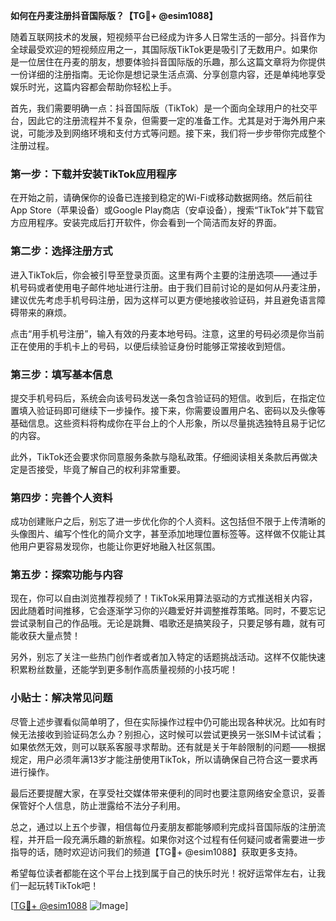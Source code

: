 **如何在丹麦注册抖音国际版？【TG💪+ @esim1088】**

随着互联网技术的发展，短视频平台已经成为许多人日常生活的一部分。抖音作为全球最受欢迎的短视频应用之一，其国际版TikTok更是吸引了无数用户。如果你是一位居住在丹麦的朋友，想要体验抖音国际版的乐趣，那么这篇文章将为你提供一份详细的注册指南。无论你是想记录生活点滴、分享创意内容，还是单纯地享受娱乐时光，这篇内容都会帮助你轻松上手。

首先，我们需要明确一点：抖音国际版（TikTok）是一个面向全球用户的社交平台，因此它的注册流程并不复杂，但需要一定的准备工作。尤其是对于海外用户来说，可能涉及到网络环境和支付方式等问题。接下来，我们将一步步带你完成整个注册过程。

### 第一步：下载并安装TikTok应用程序

在开始之前，请确保你的设备已连接到稳定的Wi-Fi或移动数据网络。然后前往App Store（苹果设备）或Google Play商店（安卓设备），搜索“TikTok”并下载官方应用程序。安装完成后打开软件，你会看到一个简洁而友好的界面。

### 第二步：选择注册方式

进入TikTok后，你会被引导至登录页面。这里有两个主要的注册选项——通过手机号码或者使用电子邮件地址进行注册。由于我们目前讨论的是如何从丹麦注册，建议优先考虑手机号码注册，因为这样可以更方便地接收验证码，并且避免语言障碍带来的麻烦。

点击“用手机号注册”，输入有效的丹麦本地号码。注意，这里的号码必须是你当前正在使用的手机卡上的号码，以便后续验证身份时能够正常接收到短信。

### 第三步：填写基本信息

提交手机号码后，系统会向该号码发送一条包含验证码的短信。收到后，在指定位置填入验证码即可继续下一步操作。接下来，你需要设置用户名、密码以及头像等基础信息。这些资料将构成你在平台上的个人形象，所以尽量挑选独特且易于记忆的内容。

此外，TikTok还会要求你同意服务条款与隐私政策。仔细阅读相关条款后再做决定是否接受，毕竟了解自己的权利非常重要。

### 第四步：完善个人资料

成功创建账户之后，别忘了进一步优化你的个人资料。这包括但不限于上传清晰的头像图片、编写个性化的简介文字，甚至添加地理位置标签等。这样做不仅能让其他用户更容易发现你，也能让你更好地融入社区氛围。

### 第五步：探索功能与内容

现在，你可以自由浏览推荐视频了！TikTok采用算法驱动的方式推送相关内容，因此随着时间推移，它会逐渐学习你的兴趣爱好并调整推荐策略。同时，不要忘记尝试录制自己的作品哦。无论是跳舞、唱歌还是搞笑段子，只要足够有趣，就有可能收获大量点赞！

另外，别忘了关注一些热门创作者或者加入特定的话题挑战活动。这样不仅能快速积累粉丝数量，还能学到更多制作高质量视频的小技巧呢！

### 小贴士：解决常见问题

尽管上述步骤看似简单明了，但在实际操作过程中仍可能出现各种状况。比如有时候无法接收到验证码怎么办？别担心，这时候可以尝试更换另一张SIM卡试试看；如果依然无效，则可以联系客服寻求帮助。还有就是关于年龄限制的问题——根据规定，用户必须年满13岁才能注册使用TikTok，所以请确保自己符合这一要求再进行操作。

最后还要提醒大家，在享受社交媒体带来便利的同时也要注意网络安全意识，妥善保管好个人信息，防止泄露给不法分子利用。

总之，通过以上五个步骤，相信每位丹麦朋友都能够顺利完成抖音国际版的注册流程，并开启一段充满乐趣的新旅程。如果你对这个过程有任何疑问或者需要进一步指导的话，随时欢迎访问我们的频道【TG💪+ @esim1088】获取更多支持。

希望每位读者都能在这个平台上找到属于自己的快乐时光！祝好运常伴左右，让我们一起玩转TikTok吧！

[[TG💪+ @esim1088](https://t.me/s/esim1088) ![Image](https://i.postimg.cc/4NQfJmqS/Snipaste-2025-05-13-00-14-12.png)]
